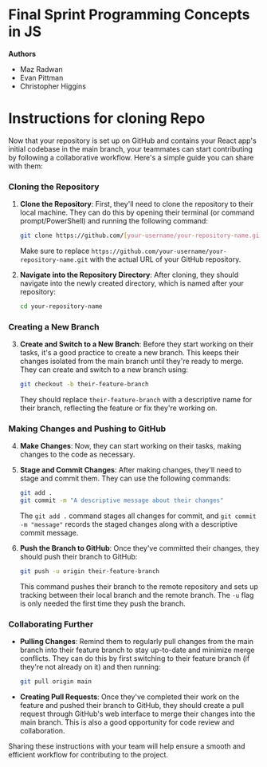 # Final Sprint Programming Concepts in JS

**Authors**
- Maz Radwan
- Evan Pittman
- Christopher Higgins

# Instructions for cloning Repo
Now that your repository is set up on GitHub and contains your React app's initial codebase in the main branch, your teammates can start contributing by following a collaborative workflow. Here's a simple guide you can share with them:

### Cloning the Repository

1. **Clone the Repository**: First, they'll need to clone the repository to their local machine. They can do this by opening their terminal (or command prompt/PowerShell) and running the following command:
   ```bash
   git clone https://github.com/[your-username/your-repository-name.git](https://github.com/MazRadwan/FinalSprintPCJS.git)
   ```
   Make sure to replace `https://github.com/your-username/your-repository-name.git` with the actual URL of your GitHub repository.

2. **Navigate into the Repository Directory**: After cloning, they should navigate into the newly created directory, which is named after your repository:
   ```bash
   cd your-repository-name
   ```

### Creating a New Branch

3. **Create and Switch to a New Branch**: Before they start working on their tasks, it's a good practice to create a new branch. This keeps their changes isolated from the main branch until they're ready to merge. They can create and switch to a new branch using:
   ```bash
   git checkout -b their-feature-branch
   ```
   They should replace `their-feature-branch` with a descriptive name for their branch, reflecting the feature or fix they're working on.

### Making Changes and Pushing to GitHub

4. **Make Changes**: Now, they can start working on their tasks, making changes to the code as necessary.

5. **Stage and Commit Changes**: After making changes, they'll need to stage and commit them. They can use the following commands:
   ```bash
   git add .
   git commit -m "A descriptive message about their changes"
   ```
   The `git add .` command stages all changes for commit, and `git commit -m "message"` records the staged changes along with a descriptive commit message.

6. **Push the Branch to GitHub**: Once they've committed their changes, they should push their branch to GitHub:
   ```bash
   git push -u origin their-feature-branch
   ```
   This command pushes their branch to the remote repository and sets up tracking between their local branch and the remote branch. The `-u` flag is only needed the first time they push the branch.

### Collaborating Further

- **Pulling Changes**: Remind them to regularly pull changes from the main branch into their feature branch to stay up-to-date and minimize merge conflicts. They can do this by first switching to their feature branch (if they're not already on it) and then running:
  ```bash
  git pull origin main
  ```

- **Creating Pull Requests**: Once they've completed their work on the feature and pushed their branch to GitHub, they should create a pull request through GitHub's web interface to merge their changes into the main branch. This is also a good opportunity for code review and collaboration.

Sharing these instructions with your team will help ensure a smooth and efficient workflow for contributing to the project.
